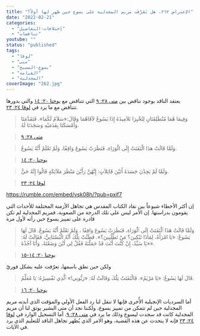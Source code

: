 ```yaml
---
title: "الإعتراض ٢٦٢، هل تَعَرَّفَت مريم المجدلية على يسوع حين ظهر لها أولاً؟"
date: "2022-02-21"
categories: 
  - "إختلافات-التفاصيل"
  - "تناقضات"
youtube: ""
status: "published"
tags: 
  - "لوقا"
  - "متى"
  - "يسوع-المسيح"
  - "القيامة"
  - "المجدلية"
coverImage: "262.jpg"
---
```


يعتقد الناقد بوجود تناقض بين [متى ٢٨: ٩](https://my.bible.com/bible/101/MAT.28.9) التي تتناقض مع [يوحنا ٢٠: ١٤](https://my.bible.com/bible/101/JHN.20.14) والتي بدورها تتناقض مع ما يرد في [لوقا ٢٤: ٢٣](https://my.bible.com/bible/101/LUK.24.23).

> وَفِيمَا هُمَا مُنْطَلِقَتَانِ لِتُخْبِرَا تَلاَمِيذَهُ إِذَا يَسُوعُ لاَقَاهُمَا وَقَالَ:«سَلاَمٌ لَكُمَا». فَتَقَدَّمَتَا وَأَمْسَكَتَا بِقَدَمَيْهِ وَسَجَدَتَا لَهُ.

> [متى ٢٨: ٩](https://my.bible.com/bible/101/MAT.28.9)

> وَلَمَّا قَالَتْ هذَا الْتَفَتَتْ إِلَى الْوَرَاءِ، فَنَظَرَتْ يَسُوعَ وَاقِفًا، وَلَمْ تَعْلَمْ أَنَّهُ يَسُوعُ.

> [يوحنا ٢٠: ١٤](https://my.bible.com/bible/101/JHN.20.14)

> وَلَمَّا لَمْ يَجِدْنَ جَسَدَهُ أَتَيْنَ قَائِلاَتٍ: إِنَّهُنَّ رَأَيْنَ مَنْظَرَ مَلاَئِكَةٍ قَالُوا إِنَّهُ حَيٌّ.

> [لوقا ٢٤: ٢٣](https://my.bible.com/bible/101/LUK.24.23)

https://rumble.com/embed/vsk08h/?pub=pxif7

إن أكثر الأخطاء شيوعاً بين نقاد الكتاب المقدس هي تجاهل الأزمنة المختلفة للأحداث التي يقومون بدراستها. إن الأمر ليس على تلك الدرجة من الصعوبة، فمريم المجدلية لم تكن قادرة على تمييز يسوع حين رأته لأول مرة

> وَلَمَّا قَالَتْ هَذَا ٱلْتَفَتَتْ إِلَى ٱلْوَرَاءِ، فَنَظَرَتْ يَسُوعَ وَاقِفًا ، وَلَمْ تَعْلَمْ أَنَّهُ يَسُوعُ. قَالَ لَهَا يَسُوعُ: «يَا امْرَأَةُ، لِمَاذَا تَبْكِينَ؟ مَنْ تَطْلُبِينَ؟». فَظَنَّتْ تِلْكَ أَنَّهُ الْبُسْتَانِيُّ، فَقَالَتْ لَهُ: «يَا سَيِّدُ، إِنْ كُنْتَ أَنْتَ قَدْ حَمَلْتَهُ فَقُلْ لِي أَيْنَ وَضَعْتَهُ، وَأَنَا آخُذُهُ».

> [يوحنا ٢٠: ١٤-١٥](https://my.bible.com/bible/101/JHN.20.14-15)

ولكن حين نطق باسمها، تعرّفت عليه بشكل فوريّ

> قَالَ لَهَا يَسُوعُ: «يَا مَرْيَمُ». فَالْتَفَتَتْ تِلْكَ وَقَالَتْ لَهُ: «رَبُّونِي!» ٱلَّذِي تَفْسِيرُهُ: يَا مُعَلِّمُ.

> [يوحنا ٢٠: ١٦](https://my.bible.com/bible/101/JHN.20.16)

أما السرديات الإنجيلية الأُخرى فإنها لا تنقل لنا رد الفعل الأولي والمؤقت الذي أبدته مريم المجدلية حين لم تتمكن من تمييز يسوع، ولكننا نجد أن متى البشير يوثق لنا أن مريم المجدلية كانت قد سجدت ليسوع وذلك ما يرد في [متى ٢٨: ٩](https://my.bible.com/bible/101/MAT.28.9). أما التسجيل الوارد في [لوقا ٢٤: ٢٣](https://my.bible.com/bible/101/LUK.24.23) فإنه لا يتحدث عن هذه القضية، وهو الامر الذي يُظهر تجاهل الناقد للتعليم الذي يرد في الآيات.
